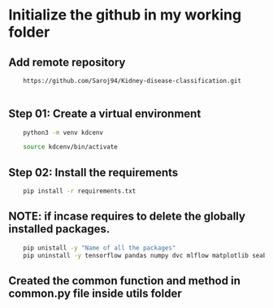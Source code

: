 # Initialize the github in my working folder
## Add remote repository
```bash
    https://github.com/Saroj94/Kidney-disease-classification.git
    
```

## Step 01: Create a virtual environment
```bash
    python3 -m venv kdcenv
```

```bash
    source kdcenv/bin/activate
```

## Step 02: Install the requirements
```bash
    pip install -r requirements.txt
```

## NOTE: if incase requires to delete the globally installed packages.
```bash
    pip unistall -y "Name of all the packages"
    pip uninstall -y tensorflow pandas numpy dvc mlflow matplotlib seaborn python-box pyyaml tqdm joblib scipy Flask Flask-Cors gdown
```

## Created the common function and method in common.py file inside utils folder

